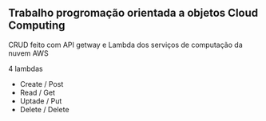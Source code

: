## Trabalho progromação orientada a objetos Cloud Computing
CRUD feito com API getway e Lambda dos serviços de computação da nuvem AWS

4 lambdas 
- Create / Post
- Read / Get
- Uptade / Put
- Delete / Delete
